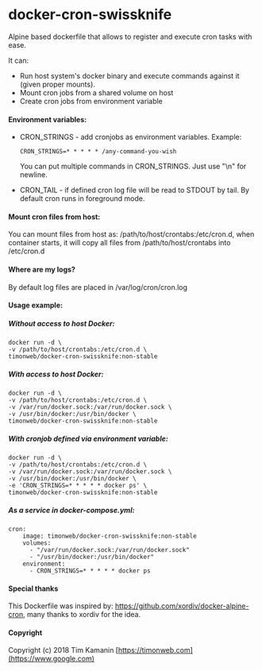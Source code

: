 # docker-cron-swissknife

Alpine based dockerfile that allows to register and execute cron tasks with ease.

It can:
 - Run host system's docker binary and execute commands against it (given proper mounts).
 - Mount cron jobs from a shared volume on host
 - Create cron jobs from environment variable
    
#### Environment variables:

* CRON_STRINGS - add cronjobs as environment variables. Example:
    ```
    CRON_STRINGS=* * * * * /any-command-you-wish
    ```
    You can put multiple commands in CRON_STRINGS. Just use "\n" for newline.
   
* CRON_TAIL - if defined cron log file will be read to STDOUT by tail. By default cron runs in foreground mode. 

#### Mount cron files from host:

You can mount files from host as: /path/to/host/crontabs:/etc/cron.d, when container
starts, it will copy all files from /path/to/host/crontabs into /etc/cron.d

#### Where are my logs?
By default log files are placed in /var/log/cron/cron.log 

#### Usage example:

##### Without access to host Docker:
```
docker run -d \
-v /path/to/host/crontabs:/etc/cron.d \
timonweb/docker-cron-swissknife:non-stable
```

##### With access to host Docker:
```
docker run -d \
-v /path/to/host/crontabs:/etc/cron.d \
-v /var/run/docker.sock:/var/run/docker.sock \
-v /usr/bin/docker:/usr/bin/docker \
timonweb/docker-cron-swissknife:non-stable
```

##### With cronjob defined via environment variable:
```
docker run -d \
-v /path/to/host/crontabs:/etc/cron.d \
-v /var/run/docker.sock:/var/run/docker.sock \
-v /usr/bin/docker:/usr/bin/docker \
-e 'CRON_STRINGS=* * * * * docker ps' \
timonweb/docker-cron-swissknife:non-stable
```

##### As a service in docker-compose.yml:
```
cron:
    image: timonweb/docker-cron-swissknife:non-stable
    volumes:
      - "/var/run/docker.sock:/var/run/docker.sock"
      - "/usr/bin/docker:/usr/bin/docker"
    environment:
      - CRON_STRINGS=* * * * * docker ps
```

#### Special thanks
This Dockerfile was inspired by: https://github.com/xordiv/docker-alpine-cron,
many thanks to xordiv for the idea.

#### Copyright
Copyright (c) 2018 Tim Kamanin [https://timonweb.com](https://www.google.com)